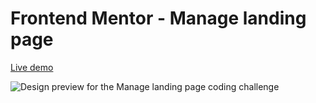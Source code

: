 # Frontend Mentor - Manage landing page

[Live demo](https://mesutcifci.github.io/Frontend-Mentor-Challenges/manage-landing-page-master/index.html)

![Design preview for the Manage landing page coding challenge](./design/desktop-preview.jpg)

